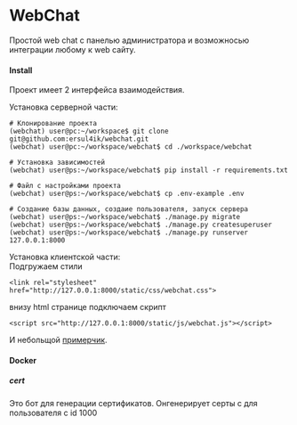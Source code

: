 # WebChat
Простой web chat с панелью администратора и возможносью интеграции любому к web сайту.

#### Install
Проект имеет 2 интерфейса взаимодействия.  

Установка серверной части:
```
# Клонирование проекта
(webchat) user@pc:~/workspace$ git clone git@github.com:ersul4ik/webchat.git
(webchat) user@pc:~/workspace/webchat$ cd ./workspace/webchat

# Установка зависимостей
(webchat) user@ps:~/workspace/webchat$ pip install -r requirements.txt 

# Файл с настройками проекта
(webchat) user@ps:~/workspace/webchat$ cp .env-example .env

# Создание базы данных, создаие пользователя, запуск сервера
(webchat) user@ps:~/workspace/webchat$ ./manage.py migrate
(webchat) user@ps:~/workspace/webchat$ ./manage.py createsuperuser
(webchat) user@ps:~/workspace/webchat$ ./manage.py runserver 127.0.0.1:8000
```

Установка клиентской части:  
Подгружаем стили
```
<link rel="stylesheet" href="http://127.0.0.1:8000/static/css/webchat.css">
```
внизу html странице подключаем скрипт
```
<script src="http://127.0.0.1:8000/static/js/webchat.js"></script>
```

И небольщой [примерчик](example.html).

#### Docker

##### cert
Это бот для генерации сертификатов. Онгенерирует серты с для пользователя c id 1000 
